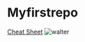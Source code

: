 # Myfirstrepo
[Cheat Sheet](https://www.markdownguide.org/cheat-sheet/)
![walter](files/Walter_dog.jpg)
